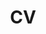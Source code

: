 ---
layout: cv
permalink: /cv/
title: CV
nav: true
nav_order: 5
cv_pdf: Resume_Dhruv_Agrawal.pdf # you can also use external links here
toc:
  sidebar: left
---